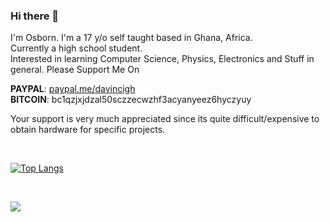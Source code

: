 ### Hi there 👋

I'm Osborn. I'm a 17 y/o self taught based in Ghana, Africa.<br>
Currently a high school student.<br>
Interested in learning Computer Science, Physics, Electronics and Stuff in general.
Please Support Me On

<b>PAYPAL</b>: [paypal.me/davincigh](paypal.me/davincigh)    
<b>BITCOIN</b>: bc1qzjxjdzal50sczzecwzhf3acyanyeez6hyczyuy

Your support is very much appreciated since its quite difficult/expensive to obtain hardware for specific projects.

<br>

[![Top Langs](https://github-readme-stats.vercel.app/api/top-langs/?username=osborngh&layout=compact)](https://github.com/osborngh/github-readme-stats)

<br>

![](https://komarev.com/ghpvc/?username=osborngh)
